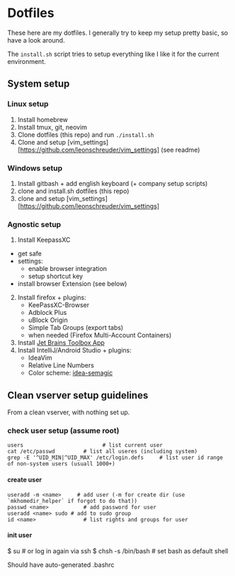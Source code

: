 Dotfiles
================================================================================

These here are my dotfiles. I generally try to keep my setup pretty basic, so
have a look around.

The `install.sh` script tries to setup everything like I like it for the
current environment.

System setup
------------------------------------------------------------

### Linux setup

1. Install homebrew
2. Install tmux, git, neovim
3. Clone dotfiles (this repo) and run `./install.sh`
4. Clone and setup [vim_settings][https://github.com/leonschreuder/vim_settings] (see readme)

### Windows setup

1. Install gitbash + add english keyboard (+ company setup scripts)
2. clone and install.sh dotfiles (this repo)
3. clone and setup [vim_settings][https://github.com/leonschreuder/vim_settings]

### Agnostic setup

1. Install KeepassXC
  - get safe
  - settings:
      - enable browser integration
      - setup shortcut key
  - install browser Extension (see below)
2. Install firefox + plugins:
    - KeePassXC-Browser
    - Adblock Plus
    - uBlock Origin
    - Simple Tab Groups (export tabs)
    - when needed (Firefox Multi-Account Containers)
3. Install [Jet Brains Toolbox App](https://www.jetbrains.com/toolbox-app)
4. Install IntelliJ/Android Studio + plugins:
    - IdeaVim
    - Relative Line Numbers
    - Color scheme: [idea-semagic](https://github.com/leonschreuder/idea-semagic)

Clean vserver setup guidelines
------------------------------------------------------------

From a clean vserver, with nothing set up.

### check user setup (assume root)

```
users 						  # list current user
cat /etc/passwd 		# list all useres (including system)
grep -E '^UID_MIN|^UID_MAX' /etc/login.defs		# list user id range of non-system users (usuall 1000+)
```

#### create user

```
useradd -m <name>	  # add user (-m for create dir (use `mkhomedir_helper` if forgot to do that)) 
passwd <name>		    # add password for user
useradd <name> sudo	# add to sudo group
id <name>		        # list rights and groups for user
```

#### init user
$ su <name>		      # or log in again via ssh
$ chsh -s /bin/bash	# set bash as default shell

Should have auto-generated .bashrc

